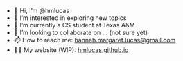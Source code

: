 - 👋 Hi, I’m @hmlucas
- 👀 I’m interested in exploring new topics
- 🌱 I’m currently a CS student at Texas A&M 
- 💞️ I’m looking to collaborate on ... (not sure yet)
- 📫 How to reach me: hannah.margaret.lucas@gmail.com
- 👷‍♀️ My website (WIP): [hmlucas.github.io](https://hmlucas.github.io/)
<!---
hmlucas/hmlucas is a ✨ special ✨ repository because its `README.md` (this file) appears on your GitHub profile.
You can click the Preview link to take a look at your changes.
--->
